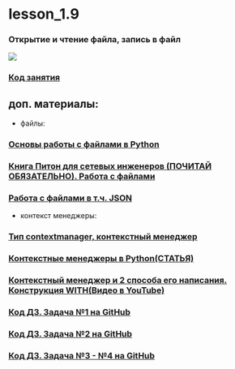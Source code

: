 # lesson_1.9
### Открытие и чтение файла, запись в файл
![](https://cdn.discordapp.com/attachments/1007250454943641733/1026752184991371274/file.jpg)
### [Код занятия](https://replit.com/@InnaF/lesson19#main.py)
## доп. материалы:
- файлы:
### [Основы работы с файлами в Python](https://tproger.ru/articles/files-in-python/)
### [Книга Питон для сетевых инженеров (ПОЧИТАЙ ОБЯЗАТЕЛЬНО). Работа с файлами](https://pyneng.readthedocs.io/ru/latest/book/07_files/index.html)
### [Работа с файлами в т.ч. JSON](http://cs.mipt.ru/advanced_python/lessons/lab03.html)
- контекст менеджеры:
### [Тип contextmanager, контекстный менеджер](https://docs-python.ru/tutorial/osnovnye-vstroennye-tipy-python/kontekstnyj-menedzher-with/)
### [Контекстные менеджеры в Python(СТАТЬЯ)](https://digitology.tech/posts/kontekstnye-menedzhery-v-python/)
### [Контекстный менеджер и 2 способа его написания. Конструкция WITH(Видео в YouTube)](https://www.youtube.com/watch?v=IG6oIbuSwCc)

### [Код ДЗ. Задача №1 на GitHub]()
### [Код ДЗ. Задача №2 на GitHub]()
### [Код ДЗ. Задача №3 - №4 на GitHub]()
